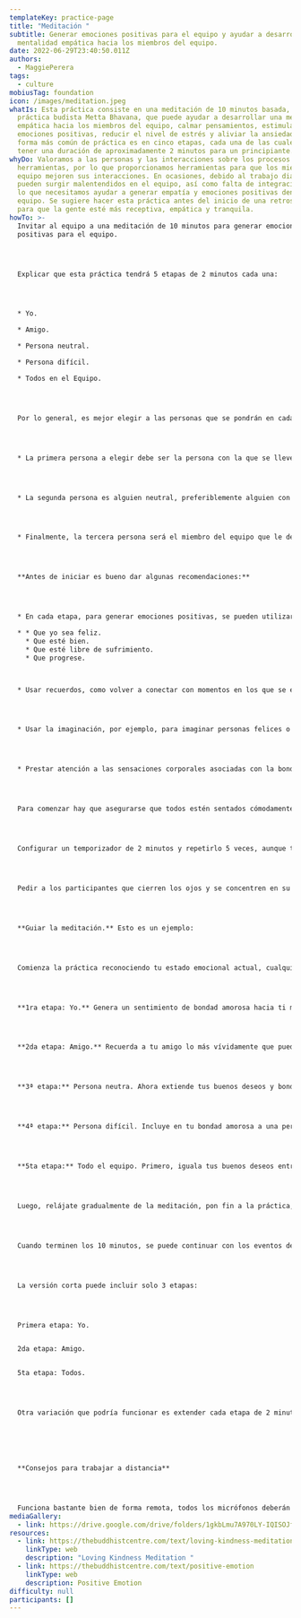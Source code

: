 ```yaml
---
templateKey: practice-page
title: "Meditación "
subtitle: Generar emociones positivas para el equipo y ayudar a desarrollar una
  mentalidad empática hacia los miembros del equipo.
date: 2022-06-29T23:40:50.011Z
authors:
  - MaggiePerera
tags:
  - culture
mobiusTag: foundation
icon: /images/meditation.jpeg
whatIs: Esta práctica consiste en una meditación de 10 minutos basada, en la
  práctica budista Metta Bhavana, que puede ayudar a desarrollar una mentalidad
  empática hacia los miembros del equipo, calmar pensamientos, estimular
  emociones positivas, reducir el nivel de estrés y aliviar la ansiedad. La
  forma más común de práctica es en cinco etapas, cada una de las cuales puede
  tener una duración de aproximadamente 2 minutos para un principiante.
whyDo: Valoramos a las personas y las interacciones sobre los procesos y
  herramientas, por lo que proporcionamos herramientas para que los miembros del
  equipo mejoren sus interacciones. En ocasiones, debido al trabajo diario,
  pueden surgir malentendidos en el equipo, así como falta de integración, por
  lo que necesitamos ayudar a generar empatía y emociones positivas dentro del
  equipo. Se sugiere hacer esta práctica antes del inicio de una retrospectiva,
  para que la gente esté más receptiva, empática y tranquila.
howTo: >-
  Invitar al equipo a una meditación de 10 minutos para generar emociones
  positivas para el equipo.




  Explicar que esta práctica tendrá 5 etapas de 2 minutos cada una:




  * Yo.

  * Amigo.

  * Persona neutral.

  * Persona difícil.

  * Todos en el Equipo.




  Por lo general, es mejor elegir a las personas que se pondrán en cada etapa antes de comenzar la meditación para no distraer la mente durante la práctica. Entonces, es necesario pedir a los participantes que elijan tres miembros del equipo en sus mentes:




  * La primera persona a elegir debe ser la persona con la que se lleve mejor del equipo. Puede ser alguien a quien consideren su amigo.




  * La segunda persona es alguien neutral, preferiblemente alguien con quien tenga algún contacto pero por quien no tenga sentimientos particulares de agrado o desagrado. Puede ser la persona con la que tenga menos contacto en el equipo.




  * Finalmente, la tercera persona será el miembro del equipo que le desagrade; alguien con quien puede haber tenido un problema o desacuerdo: alguien con quien puede ser difícil trabajar. También tenga en cuenta que desear el bien no implica necesariamente la aprobación de ninguno de los comportamientos específicos de la persona difícil.




  **Antes de iniciar es bueno dar algunas recomendaciones:**




  * En cada etapa, para generar emociones positivas, se pueden utilizar frases para enfocar la intención, como:

  * * Que yo sea feliz.
    * Que esté bien.
    * Que esté libre de sufrimiento.
    * Que progrese.



  * Usar recuerdos, como volver a conectar con momentos en los que se experimentó una actitud de bondad amorosa en el pasado.




  * Usar la imaginación, por ejemplo, para imaginar personas felices o bien o incluirlas en cálidos rayos de luz.




  * Prestar atención a las sensaciones corporales asociadas con la bondad amorosa, por ejemplo, apertura, calidez y relajación.




  Para comenzar hay que asegurarse que todos estén sentados cómodamente.




  Configurar un temporizador de 2 minutos y repetirlo 5 veces, aunque también se puede utilizar una aplicación de meditación (por ejemplo, Insight Timer; tiene un temporizador con campanas de meditación programables).




  Pedir a los participantes que cierren los ojos y se concentren en su respiración. Sugerir que inhalen y exhalen por  la nariz lentamente.




  **Guiar la meditación.** Esto es un ejemplo:




  Comienza la práctica reconociendo tu estado emocional actual, cualquiera que sea este. Luego, es útil buscar cualquier elemento de bondad, aprecio o buenos deseos y pensar en ellos con una visión que los ayude a mejorar.




  **1ra etapa: Yo.** Genera un sentimiento de bondad amorosa hacia ti mismo. Empieza por tomar conciencia de ti mismo y concentrarte en los sentimientos de paz, calma y tranquilidad. Luego, deja que estos crezcan en sentimientos de fuerza y ​​confianza y se desarrollen como amor dentro de tu corazón. Puedes usar una imagen, como una luz dorada que invade tu cuerpo, o una frase como "que esté bien, que sea feliz", que puede repetirse. Éstas son formas de estimular el sentimiento de bondad amorosa hacia ti mismo.




  **2da etapa: Amigo.** Recuerda a tu amigo lo más vívidamente que puedas y piensa en sus buenas cualidades. Siente tu conexión con tu amigo y tu amor por él / ella, y anímalos a crecer repitiendo "que esté bien"; que él / ella sea feliz. También puedes usar una visualización, como una luz brillante desde tu corazón hacia él / ella. Estas técnicas se puden usar en las dos etapas siguientes.




  **3ª etapa:** Persona neutra. Ahora extiende tus buenos deseos y bondad amorosa hacia una persona 'neutral', preferiblemente alguien con quien tengas algún contacto pero por quien no tengas sentimientos particulares de agrado o disgusto, puede ser alguien a quien no conoces bien pero enfocate en su entorno: "Que sea feliz, que esté bien".




  **4ª etapa:** Persona difícil. Incluye en tu bondad amorosa a una persona que no te agrada o con la que actualmente tienes dificultades: "Que él / ella sea feliz, que esté bien". Tratando de no dejarse atrapar por ningún sentimiento de odio, piensa en él / ella de manera positiva y envíale tus emociones positivas también.




  **5ta etapa:** Todo el equipo. Primero, iguala tus buenos deseos entre las cuatro personas hasta ahora: tu mismo, el amigo, la persona neutral y la persona difícil. A continuación, amplía gradualmente el buen deseo para incluir a todos los miembros del equipo. Imagina una sensación de oleadas de bondad amorosa que se extienden desde tu corazón hacia el equipo: que seamos felices, que estemos bien.




  Luego, relájate gradualmente de la meditación, pon fin a la práctica, abre los ojos lentamente.




  Cuando terminen los 10 minutos, se puede continuar con los eventos del sprint.




  La versión corta puede incluir solo 3 etapas:




  Primera etapa: Yo.


  2da etapa: Amigo.


  5ta etapa: Todos.




  Otra variación que podría funcionar es extender cada etapa de 2 minutos a 5 minutos, cuando ya se ha realizado con regularidad la práctica.






  **Consejos para trabajar a distancia**




  Funciona bastante bien de forma remota, todos los micrófonos deberán estar silenciados y se sugiere que los participantes estén en una habitación tranquila con la puerta cerrada.
mediaGallery:
  - link: https://drive.google.com/drive/folders/1gkbLmu7A970LY-IQISOJffJPqHNMFrwt?usp=sharing
resources:
  - link: https://thebuddhistcentre.com/text/loving-kindness-meditation
    linkType: web
    description: "Loving Kindness Meditation "
  - link: https://thebuddhistcentre.com/text/positive-emotion
    linkType: web
    description: Positive Emotion
difficulty: null
participants: []
---
```

